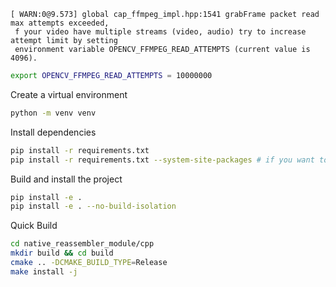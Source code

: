 
```
[ WARN:0@9.573] global cap_ffmpeg_impl.hpp:1541 grabFrame packet read max attempts exceeded,
 f your video have multiple streams (video, audio) try to increase attempt limit by setting
 environment variable OPENCV_FFMPEG_READ_ATTEMPTS (current value is 4096).
```

```bash
export OPENCV_FFMPEG_READ_ATTEMPTS = 10000000
```

Create a virtual environment

```bash
python -m venv venv
```

Install dependencies

```bash
pip install -r requirements.txt
pip install -r requirements.txt --system-site-packages # if you want to reuse existing packages
```

Build and install the project

```bash
pip install -e .
pip install -e . --no-build-isolation
```

Quick Build
```bash
cd native_reassembler_module/cpp
mkdir build && cd build
cmake .. -DCMAKE_BUILD_TYPE=Release
make install -j
```